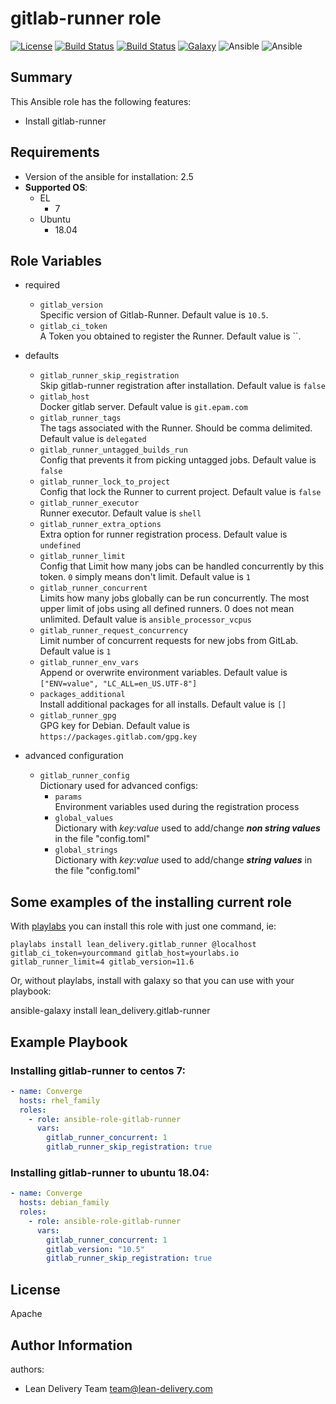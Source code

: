 gitlab-runner role
=========

[![License](https://img.shields.io/badge/license-Apache-green.svg?style=flat)](https://raw.githubusercontent.com/lean-delivery/ansible-role-gitlab-runner/master/LICENSE)
[![Build Status](https://travis-ci.org/lean-delivery/ansible-role-gitlab-runner.svg?branch=master)](https://travis-ci.org/lean-delivery/ansible-role-gitlab-runner)
[![Build Status](https://gitlab.com/lean-delivery/ansible-role-gitlab-runner/badges/master/build.svg)](https://gitlab.com/lean-delivery/ansible-role-gitlab-runner/pipelines)
[![Galaxy](https://img.shields.io/badge/galaxy-lean__delivery.gitlab__runner-blue.svg)](https://galaxy.ansible.com/lean_delivery/gitlab_runner)
![Ansible](https://img.shields.io/ansible/role/d/29089.svg)
![Ansible](https://img.shields.io/badge/dynamic/json.svg?label=min_ansible_version&url=https%3A%2F%2Fgalaxy.ansible.com%2Fapi%2Fv1%2Froles%2F29089%2F&query=$.min_ansible_version)

## Summary

This Ansible role has the following features:

 - Install gitlab-runner

Requirements
------------

 - Version of the ansible for installation: 2.5
 - **Supported OS**:
   - EL
     - 7
   - Ubuntu
     - 18.04

## Role Variables

- required
  - `gitlab_version`  
  Specific version of Gitlab-Runner. Default value is `10.5`.
  - `gitlab_ci_token`  
  A Token you obtained to register the Runner. Default value is ``.

- defaults
  - `gitlab_runner_skip_registration`  
  Skip gitlab-runner registration after installation. Default value is `false`
  - `gitlab_host`  
  Docker gitlab server. Default value is `git.epam.com`
  - `gitlab_runner_tags`  
  The tags associated with the Runner. Should be comma delimited. Default value is `delegated`
  - `gitlab_runner_untagged_builds_run`  
  Config that prevents it from picking untagged jobs. Default value is `false`
  - `gitlab_runner_lock_to_project`  
  Config that lock the Runner to current project. Default value is `false`
  - `gitlab_runner_executor`  
  Runner executor. Default value is `shell`
  - `gitlab_runner_extra_options`  
  Extra option for runner registration process. Default value is `undefined`
  - `gitlab_runner_limit`  
  Config that Limit how many jobs can be handled concurrently by this token. `0` simply means don't limit. Default value is `1`
  - `gitlab_runner_concurrent`  
  Limits how many jobs globally can be run concurrently.
  The most upper limit of jobs using all defined runners.
  0 does not mean unlimited. Default value is `ansible_processor_vcpus`
  - `gitlab_runner_request_concurrency`  
  Limit number of concurrent requests for new jobs from GitLab. Default value is `1`
  - `gitlab_runner_env_vars`  
  Append or overwrite environment variables. Default value is `["ENV=value", "LC_ALL=en_US.UTF-8"]`
  - `packages_additional`  
  Install additional packages for all installs. Default value is `[]`
  - `gitlab_runner_gpg`  
  GPG key for Debian. Default value is `https://packages.gitlab.com/gpg.key`

- advanced configuration
  - `gitlab_runner_config`  
  Dictionary used for advanced configs:
    - `params`  
    Environment variables used during the registration process
    - `global_values`  
    Dictionary with *key:value* used to add/change ***non string values*** in the file "config.toml"
    - `global_strings`  
    Dictionary with *key:value* used to add/change ***string values*** in the file "config.toml"

## Some examples of the installing current role

With [playlabs](https://yourlabs.io/oss/playlabs) you can install this role with just one command, ie:

    playlabs install lean_delivery.gitlab_runner @localhost gitlab_ci_token=yourcommand gitlab_host=yourlabs.io gitlab_runner_limit=4 gitlab_version=11.6

Or, without playlabs, install with galaxy so that you can use with your playbook:

ansible-galaxy install lean_delivery.gitlab-runner

Example Playbook
----------------

### Installing gitlab-runner to centos 7:
```yaml
- name: Converge
  hosts: rhel_family
  roles:
    - role: ansible-role-gitlab-runner
      vars:
        gitlab_runner_concurrent: 1
        gitlab_runner_skip_registration: true
```

### Installing gitlab-runner to ubuntu 18.04:
```yaml
- name: Converge
  hosts: debian_family
  roles:
    - role: ansible-role-gitlab-runner
      vars:
        gitlab_runner_concurrent: 1
        gitlab_version: "10.5"
        gitlab_runner_skip_registration: true
```

License
-------

Apache

Author Information
------------------

authors:
  - Lean Delivery Team <team@lean-delivery.com>
